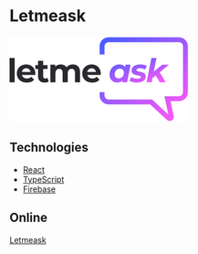 # Letmeask
<img src="https://github.com/magnocp/letmeask/blob/main/src/assets/images/logo.svg" alt="Letmeask" >

## Technologies
- <a href="https://pt-br.reactjs.org/" target="_blank">React</a>
- <a href="https://www.typescriptlang.org/" target="_blank">TypeScript</a>
- <a href="https://firebase.google.com/?hl=pt" target="_blank">Firebase</a>

## Online 
<a href="https://letmeask-f1ac9.firebaseapp.com/" target="_blank">Letmeask</a>
